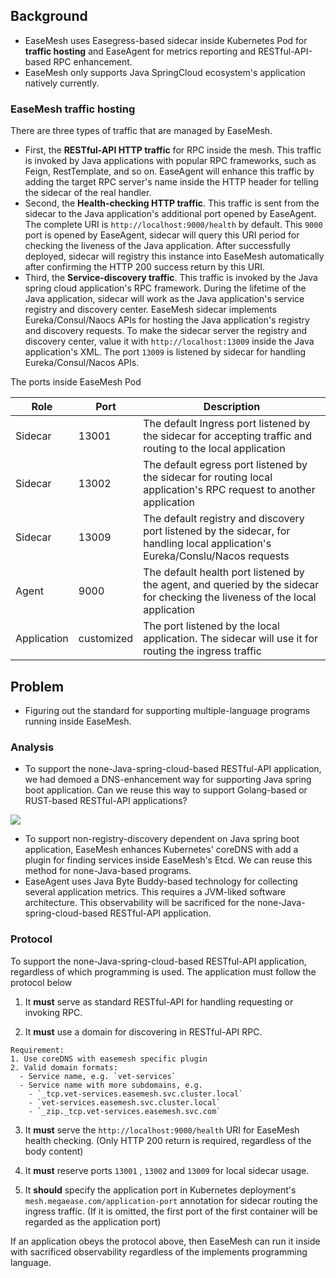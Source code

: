 ## Background

* EaseMesh uses Easegress-based sidecar inside Kubernetes Pod for **traffic hosting** and  EaseAgent for metrics reporting and RESTful-API-based RPC enhancement. 
* EaseMesh only supports Java SpringCloud ecosystem's application natively currently.

### EaseMesh traffic hosting

There are three types of traffic that are managed by EaseMesh. 

* First, the **RESTful-API HTTP traffic** for RPC inside the mesh. This traffic is invoked by Java applications with popular RPC frameworks, such as Feign, RestTemplate, and so on. EaseAgent will enhance this traffic by adding the target RPC server's name inside the HTTP header for telling the sidecar of the real handler.
* Second, the **Health-checking HTTP traffic**. This traffic is sent from the sidecar to the Java application's additional port opened by EaseAgent.  The complete URI is `http://localhost:9000/health` by default. This `9000` port is opened by EaseAgent, sidecar will query this URI period for checking the liveness of the Java application. After successfully deployed, sidecar will registry this instance into EaseMesh automatically after confirming the HTTP 200 success return by this URI.
* Third, the **Service-discovery traffic**. This traffic is invoked by the Java spring cloud application's RPC framework. During the lifetime of the Java application, sidecar will work as the Java application's service registry and discovery center. EaseMesh sidecar implements Eureka/Consul/Naocs APIs for hosting the Java application's registry and discovery requests. To make the sidecar server the registry and discovery center, value it with `http://localhost:13009` inside the Java application's  XML. The port `13009` is listened by sidecar for handling Eureka/Consul/Nacos APIs. 

The ports inside EaseMesh Pod

| Role        | Port       | Description                                                                                                                    |
| ----------- | ---------- | ------------------------------------------------------------------------------------------------------------------------------ |
| Sidecar     | 13001      | The default Ingress port listened by the sidecar for accepting traffic and routing to the local application                    |
| Sidecar     | 13002      | The default egress port listened by the sidecar for routing local application's RPC request to another application             |
| Sidecar     | 13009      | The default registry and discovery port listened by the sidecar, for handling local application's Eureka/Conslu/Nacos requests |
| Agent       | 9000       | The default health port listened by the agent, and queried by the sidecar for checking the liveness of the local application   |
| Application | customized | The port listened by the local application. The sidecar will use it for routing the ingress traffic                            |



## Problem

* Figuring out the standard for supporting multiple-language programs running inside EaseMesh.

### Analysis

* To support the none-Java-spring-cloud-based RESTful-API application, we had demoed a DNS-enhancement way for supporting Java spring boot application. Can we reuse this way to support Golang-based or RUST-based  RESTful-API applications? 

[![](https://mermaid.ink/img/eyJjb2RlIjoic2VxdWVuY2VEaWFncmFtXG4gICAgSmF2YUFQUCAtPj4gK2NvcmVETlMgOiBhc2tpbmcgdGhlIGRvbWFpbiBhbmFseXNpc1xuICAgIGNvcmVETlMgLT4-ICtFdGNkIDogc2VhcmNoIHNlcnZpY2UgaW4gRWFzZU1lc2ggRXRjZFxuICAgIEV0Y2QgLT4-IC1jb3JlRE5TIDogcmV0dXJuIGxvY2FsIHNpZGVjYXIgYWRkcmVzcyBpZiBpdCdzIGEgbWVzaCBzZXJ2aWNlc1xuICAgIGNvcmVETlMgLT4-ICAtSmF2YUFQUCA6IHJldHVybiB0aGUgbG9jYWwgc2lkZWNhciBhZGRyXG4gICAgSmF2YUFQUCAtPj4gK2xvY2FsU2lkZWNhciA6IFJFU1RmdWwgcmVxdWVzdFxuICAgIGxvY2FsU2lkZWNhciAtPj4gK3RhcmdldFNpZGVjYXIgOiByb3V0aW5nIHRvIHRhcmdldCBzZXJ2ZXIncyBzaWRlY2FyXG4gICAgdGFyZ2V0U2lkZWNhciAtPj4gK3RhcmdldEphdmFBUFA6IHJvdXRpbmcgdG8gdGhlIHJlYWwgaGFuZGxlclxuICAgIHRhcmdldEphdmFBUFAgLT4-IC10YXJnZXRTaWRlY2FyOiByZXR1cm4gdGhlIHJlc3VsdFxuICAgIHRhcmdldFNpZGVjYXIgLT4-IC1sb2NhbFNpZGVjYXI6IHJldHVybiB0aGUgcmVzdWx0XG4gICAgbG9jYWxTaWRlY2FyIC0-PiAtSmF2YUFQUCA6IHJldHVybiB0aGUgcmVzc3VsdCIsIm1lcm1haWQiOnsidGhlbWUiOiJkZWZhdWx0In0sInVwZGF0ZUVkaXRvciI6ZmFsc2UsImF1dG9TeW5jIjp0cnVlLCJ1cGRhdGVEaWFncmFtIjpmYWxzZX0)](https://mermaid-js.github.io/mermaid-live-editor/edit/#eyJjb2RlIjoic2VxdWVuY2VEaWFncmFtXG4gICAgSmF2YUFQUCAtPj4gK2NvcmVETlMgOiBhc2tpbmcgdGhlIGRvbWFpbiBhbmFseXNpc1xuICAgIGNvcmVETlMgLT4-ICtFdGNkIDogc2VhcmNoIHNlcnZpY2UgaW4gRWFzZU1lc2ggRXRjZFxuICAgIEV0Y2QgLT4-IC1jb3JlRE5TIDogcmV0dXJuIGxvY2FsIHNpZGVjYXIgYWRkcmVzcyBpZiBpdCdzIGEgbWVzaCBzZXJ2aWNlc1xuICAgIGNvcmVETlMgLT4-ICAtSmF2YUFQUCA6IHJldHVybiB0aGUgbG9jYWwgc2lkZWNhciBhZGRyXG4gICAgSmF2YUFQUCAtPj4gK2xvY2FsU2lkZWNhciA6IFJFU1RmdWwgcmVxdWVzdFxuICAgIGxvY2FsU2lkZWNhciAtPj4gK3RhcmdldFNpZGVjYXIgOiByb3V0aW5nIHRvIHRhcmdldCBzZXJ2ZXIncyBzaWRlY2FyXG4gICAgdGFyZ2V0U2lkZWNhciAtPj4gK3RhcmdldEphdmFBUFA6IHJvdXRpbmcgdG8gdGhlIHJlYWwgaGFuZGxlclxuICAgIHRhcmdldEphdmFBUFAgLT4-IC10YXJnZXRTaWRlY2FyOiByZXR1cm4gdGhlIHJlc3VsdFxuICAgIHRhcmdldFNpZGVjYXIgLT4-IC1sb2NhbFNpZGVjYXI6IHJldHVybiB0aGUgcmVzdWx0XG4gICAgbG9jYWxTaWRlY2FyIC0-PiAtSmF2YUFQUCA6IHJldHVybiB0aGUgcmVzc3VsdCIsIm1lcm1haWQiOiJ7XG4gIFwidGhlbWVcIjogXCJkZWZhdWx0XCJcbn0iLCJ1cGRhdGVFZGl0b3IiOmZhbHNlLCJhdXRvU3luYyI6dHJ1ZSwidXBkYXRlRGlhZ3JhbSI6ZmFsc2V9)

* To support non-registry-discovery dependent on Java spring boot application, EaseMesh enhances Kubernetes' coreDNS with add a plugin for finding services inside EaseMesh's Etcd. We can reuse this method for none-Java-based programs. 
* EaseAgent uses Java Byte Buddy-based technology for collecting several application metrics. This requires a JVM-liked software architecture. This observability will be sacrificed for the none-Java-spring-cloud-based RESTful-API application.

### Protocol

To support the none-Java-spring-cloud-based RESTful-API application, regardless of which programming is used. The application must follow the protocol below


1. It **must** serve as standard RESTful-API for handling requesting or invoking RPC. 

2. It **must** use a domain for discovering in RESTful-API RPC.
```
Requirement:
1. Use coreDNS with easemesh specific plugin
2. Valid domain formats:
  - Service name, e.g. `vet-services`
  - Service name with more subdomains, e.g. 
    - `_tcp.vet-services.easemesh.svc.cluster.local`
    - `vet-services.easemesh.svc.cluster.local`
    - `_zip._tcp.vet-services.easemesh.svc.com`

```

3. It **must** serve the `http://localhost:9000/health` URI for EaseMesh health checking. (Only HTTP 200 return is required, regardless of the body content)

4. It **must** reserve ports `13001` , `13002` and `13009` for local sidecar usage.

5. It **should** specify the application port in Kubernetes deployment's `mesh.megaease.com/application-port` annotation for sidecar routing the ingress traffic. (If it is omitted, the first port of the first container will be regarded as the application port)

If an application obeys the protocol above, then EaseMesh can run it inside with sacrificed observability regardless of the implements programming language.
